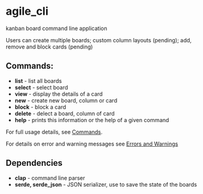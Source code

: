 # agile_cli
kanban board command line application

Users can create multiple boards; custom column layouts (pending); add, remove and block cards (pending)

## Commands:

- **list** - list all boards
- **select** - select board
- **view** - display the details of a card
- **new** - create new board, column or card
- **block** - block a card
- **delete** - delect a board, column of card
- **help** - prints this information or the help of a given command

For full usage details, see [Commands](docs/commands.md). 

For details on error and warning messages see [Errors and Warnings](docs/errors-and-warnings.md)


## Dependencies

- **clap** - command line parser
- **serde, serde_json** - JSON serializer, use to save the state of the boards

